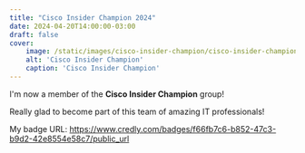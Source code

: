 ```yaml
---
title: "Cisco Insider Champion 2024"
date: 2024-04-20T14:00:00-03:00
draft: false
cover:
    image: /static/images/cisco-insider-champion/cisco-insider-champion-badge.png
    alt: 'Cisco Insider Champion'
    caption: 'Cisco Insider Champion'
---
```


I'm now a member of the **Cisco Insider Champion** group!

Really glad to become part of this team of amazing IT professionals!

My badge URL: https://www.credly.com/badges/f66fb7c6-b852-47c3-b9d2-42e8554e58c7/public_url